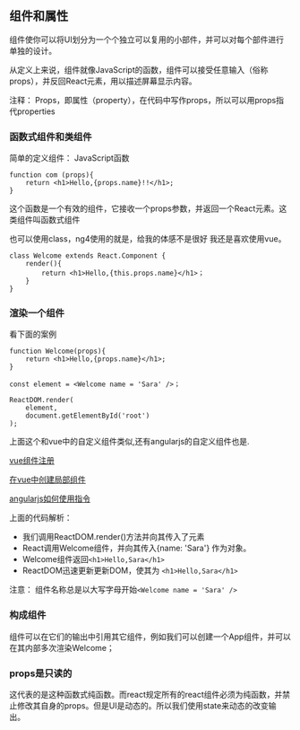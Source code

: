 ## 组件和属性

组件使你可以将UI划分为一个个独立可以复用的小部件，并可以对每个部件进行单独的设计。

从定义上来说，组件就像JavaScript的函数，组件可以接受任意输入（俗称props），并反回React元素，用以描述屏幕显示内容。

注释： Props，即属性（property），在代码中写作props，所以可以用props指代properties

### 函数式组件和类组件

简单的定义组件： JavaScript函数

```
function com (props){
    return <h1>Hello,{props.name}!!</h1>;
}

```

这个函数是一个有效的组件，它接收一个props参数，并返回一个React元素。这类组件叫函数式组件


也可以使用class，ng4使用的就是，给我的体感不是很好
我还是喜欢使用vue。

```
class Welcome extends React.Component {
    render(){
        return <h1>Hello,{this.props.name}</h1>；
    }
}

```

### 渲染一个组件

看下面的案例

```
function Welcome(props){
    return <h1>Hello,{props.name}</h1>;
}

const element = <Welcome name = 'Sara' />；

ReactDOM.render(
    element,
    document.getElementById('root')
);

```
上面这个和vue中的自定义组件类似,还有angularjs的自定义组件也是.

[vue组件注册](http://note.youdao.com/noteshare?id=8d96befba01b643769755be09de3687b&sub=392C52B15DF149E8A31C8DCC90B508A5)

[在vue中创建局部组件](http://note.youdao.com/noteshare?id=d8dbf51fe099fc4e24851b2e241eba0d&sub=C492B6263E364D4C823AA8153E8BE091)

[angularjs如何使用指令](http://note.youdao.com/noteshare?id=c9b643fddb0af140c4c7b8110fbb8da9&sub=02159A1E4E7448F98669423249467C45)

上面的代码解析：
 
 * 我们调用ReactDOM.render()方法并向其传入了<Welcome name = 'Sara' />元素
 * React调用Welcome组件，并向其传入{name: 'Sara'} 作为对象。
 * Welcome组件返回`<h1>Hello,Sara</h1>`
 * ReactDOM迅速更新更新DOM，使其为 `<h1>Hello,Sara</h1>`
 

注意： 组件名称总是以大写字母开始`<Welcome name = 'Sara' />`

### 构成组件

组件可以在它们的输出中引用其它组件，例如我们可以创建一个App组件，并可以在其内部多次渲染Welcome；

### props是只读的

这代表的是这种函数式纯函数。而react规定所有的react组件必须为纯函数，并禁止修改其自身的props。但是UI是动态的。所以我们使用state来动态的改变输出。



 